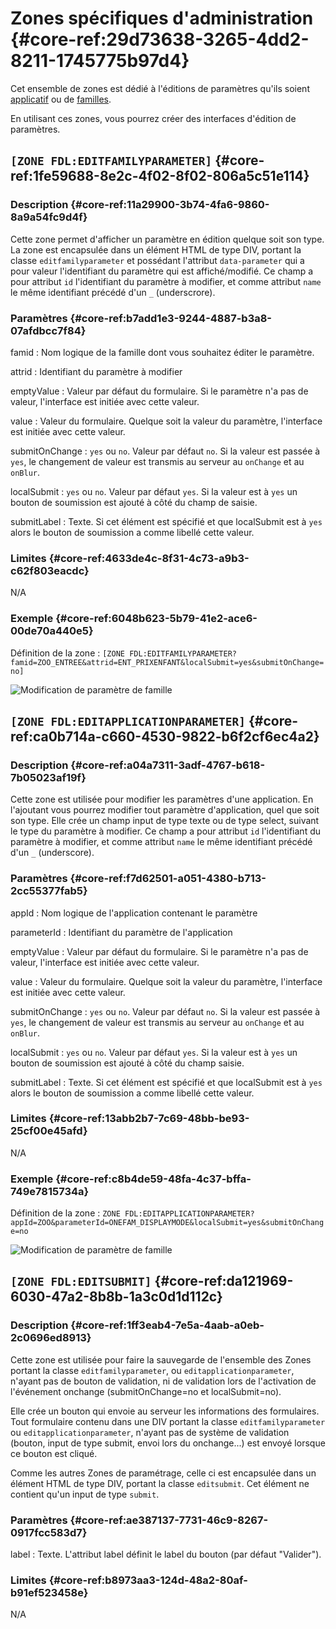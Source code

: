 # Zones spécifiques d'administration {#core-ref:29d73638-3265-4dd2-8211-1745775b97d4}

Cet ensemble de zones est dédié à l'éditions de paramètres qu'ils soient 
[applicatif][param_app] ou de [familles][param_fam].

En utilisant ces zones, vous pourrez créer des interfaces d'édition de paramètres.

## `[ZONE FDL:EDITFAMILYPARAMETER]` {#core-ref:1fe59688-8e2c-4f02-8f02-806a5c51e114}

### Description {#core-ref:11a29900-3b74-4fa6-9860-8a9a54fc9d4f}

Cette zone permet d'afficher un paramètre en édition quelque soit son type. La
zone est encapsulée dans un élément HTML de type DIV, portant la classe
`editfamilyparameter` et possédant l'attribut `data-parameter` qui a pour
valeur l'identifiant du paramètre qui est affiché/modifié. Ce champ a pour
attribut `id` l'identifiant du paramètre à modifier, et comme attribut `name`
le même identifiant précédé d'un `_` (underscrore).

### Paramètres {#core-ref:b7add1e3-9244-4887-b3a8-07afdbcc7f84}

famid
:   Nom logique de la famille dont vous souhaitez éditer le paramètre.

attrid
:   Identifiant du paramètre à modifier

emptyValue
:   Valeur par défaut du formulaire. Si le paramètre n'a pas de valeur, l'interface
    est initiée avec cette valeur.

value
:   Valeur du formulaire. Quelque soit la valeur du paramètre, l'interface est 
    initiée avec cette valeur.

submitOnChange
:   `yes` ou `no`. Valeur par défaut `no`. Si la valeur est passée à `yes`, le 
    changement de valeur est transmis au serveur au `onChange` et au `onBlur`.

localSubmit
:   `yes` ou `no`. Valeur par défaut `yes`. Si la valeur est à `yes` un bouton 
    de soumission est ajouté à côté du champ de saisie.

submitLabel
:   Texte. Si cet élément est spécifié et que localSubmit est à `yes` alors
    le bouton de soumission a comme libellé cette valeur.

### Limites {#core-ref:4633de4c-8f31-4c73-a9b3-c62f803eacdc}

N/A

### Exemple {#core-ref:6048b623-5b79-41e2-ace6-00de70a440e5}

Définition de la zone : `[ZONE FDL:EDITFAMILYPARAMETER?famid=ZOO_ENTREE&attrid=ENT_PRIXENFANT&localSubmit=yes&submitOnChange=no]`

![ Modification de paramètre de famille ](images/zones_actions/zone_family_edit.png)

## `[ZONE FDL:EDITAPPLICATIONPARAMETER]` {#core-ref:ca0b714a-c660-4530-9822-b6f2cf6ec4a2}

### Description {#core-ref:a04a7311-3adf-4767-b618-7b05023af19f}

Cette zone est utilisée pour modifier les paramètres d'une application. En
l'ajoutant vous pourrez modifier tout paramètre d'application, quel que soit
son type. Elle crée un champ input de type texte ou de type select, suivant le
type du paramètre à modifier. Ce champ a pour attribut `id` l'identifiant du
paramètre à modifier, et comme attribut `name` le même identifiant précédé
d'un `_` (underscore).

### Paramètres {#core-ref:f7d62501-a051-4380-b713-2cc55377fab5}

appId
:   Nom logique de l'application contenant le paramètre

parameterId
:   Identifiant du paramètre de l'application

emptyValue
:   Valeur par défaut du formulaire. Si le paramètre n'a pas de valeur, l'interface
    est initiée avec cette valeur.

value
:   Valeur du formulaire. Quelque soit la valeur du paramètre, l'interface est 
    initiée avec cette valeur.

submitOnChange
:   `yes` ou `no`. Valeur par défaut `no`. Si la valeur est passée à `yes`, le 
    changement de valeur est transmis au serveur au `onChange` et au `onBlur`.

localSubmit
:   `yes` ou `no`. Valeur par défaut `yes`. Si la valeur est à `yes` un bouton 
    de soumission est ajouté à côté du champ saisie.

submitLabel
:   Texte. Si cet élément est spécifié et que localSubmit est à `yes` alors
    le bouton de soumission a comme libellé cette valeur.

### Limites {#core-ref:13abb2b7-7c69-48bb-be93-25cf00e45afd}

N/A

### Exemple {#core-ref:c8b4de59-48fa-4c37-bffa-749e7815734a}

Définition de la zone : `ZONE FDL:EDITAPPLICATIONPARAMETER?appId=ZOO&parameterId=ONEFAM_DISPLAYMODE&localSubmit=yes&submitOnChange=no`

![ Modification de paramètre de famille ](images/zones_actions/zone_application_edit.png)

## `[ZONE FDL:EDITSUBMIT]` {#core-ref:da121969-6030-47a2-8b8b-1a3c0d1d112c}

### Description {#core-ref:1ff3eab4-7e5a-4aab-a0eb-2c0696ed8913}

Cette zone est utilisée pour faire la sauvegarde de l'ensemble des Zones portant
la classe `editfamilyparameter`, ou `editapplicationparameter`, n'ayant pas de
bouton de validation, ni de validation lors de l'activation de l'événement
onchange (submitOnChange=no et localSubmit=no).

Elle crée un bouton qui envoie au serveur les informations des formulaires.
Tout formulaire contenu dans une DIV portant la classe `editfamilyparameter`
ou `editapplicationparameter`, n'ayant pas de système de validation (bouton,
input de type submit, envoi lors du onchange...) est envoyé lorsque ce bouton
est cliqué.

Comme les autres Zones de paramétrage, celle ci est encapsulée dans un élément
HTML de type DIV, portant la classe `editsubmit`. Cet élément ne contient
qu'un input de type `submit`.

### Paramètres {#core-ref:ae387137-7731-46c9-8267-0917fcc583d7}

label
:    Texte. L'attribut label définit le label du bouton (par défaut "Valider").

### Limites {#core-ref:b8973aa3-124d-48a2-80af-b91ef523458e}

N/A

<!-- link -->

[param_app]:        #core-ref:1c9a8c60-f102-4ff3-951b-a6faefcaf99f
[param_fam]:        #core-ref:4595c8e7-5002-4dbc-b6bb-882b4123efd8